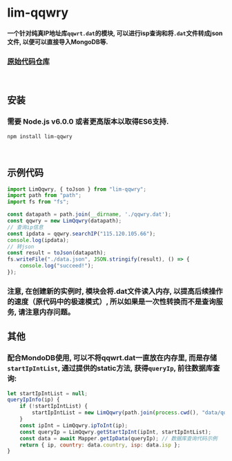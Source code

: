 # lim-qqwry

#### 一个针对纯真IP地址库`qqwrt.dat`的模块, 可以进行isp查询和将`.dat`文件转成json文件, 以便可以直接导入MongoDB等.
### [原始代码仓库](https://github.com/cnwhy/lib-qqwry)

<br>

## 安装

### 需要 **Node.js v6.0.0** 或者更高版本以取得ES6支持.

```
npm install lim-qqwry
```
<br>

## 示例代码

```javascript
import LimQqwry, { toJson } from "lim-qqwry";
import path from "path";
import fs from "fs";

const datapath = path.join(__dirname, './qqwry.dat');
const qqwry = new LimQqwry(datapath);
// 查询ip信息
const ipdata = qqwry.searchIP("115.120.105.66");
console.log(ipdata);
// 转json
const result = toJson(datapath);
fs.writeFile("./data.json", JSON.stringify(result), () => {
    console.log("succeed!");
});
```
### 注意, 在创建新的实例时, 模块会将.dat文件读入内存, 以提高后续操作的速度（原代码中的极速模式）, 所以如果是一次性转换而不是查询服务, 请注意内存问题。

## 其他
### 配合MondoDB使用, 可以不将qqwrt.dat一直放在内存里, 而是存储`startIpIntList`, 通过提供的static方法, 获得`queryIp`, 前往数据库查询:

```javascript
let startIpIntList = null;
queryIpInfo(ip) {
    if (!startIpIntList) {
        startIpIntList = new LimQqwry(path.join(process.cwd(), "data/qqwry.dat")).getStartIpIntList();
    }
    const ipInt = LimQqwry.ipToInt(ip);
    const queryIp = LimQqwry.getStartIpInt(ipInt, startIpIntList);
    const data = await Mapper.getIpData(queryIp); // 数据库查询代码示例
    return { ip, country: data.country, isp: data.isp };
}
```
